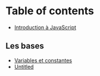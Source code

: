 # Table of contents

* [Introduction à JavaScript](README.md)

## Les bases

* [Variables et constantes](les-bases/variables-et-constantes.md)
* [Untitled](les-bases/untitled.md)

